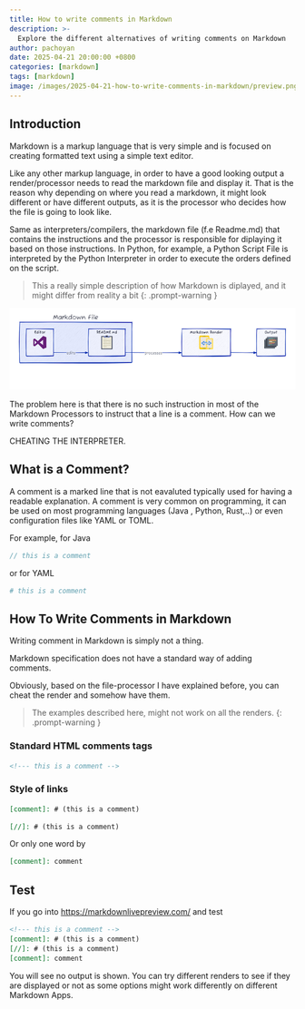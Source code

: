 ```yaml
---
title: How to write comments in Markdown
description: >-
  Explore the different alternatives of writing comments on Markdown
author: pachoyan
date: 2025-04-21 20:00:00 +0800
categories: [markdown]
tags: [markdown]
image: /images/2025-04-21-how-to-write-comments-in-markdown/preview.png
---
```


## Introduction

Markdown is a markup language that is very simple and is focused on creating formatted text using a simple text editor.

Like any other markup language, in order to have a good looking output a render/processor needs to read the markdown file and display it. That is the reason why depending on where you read a markdown, it might look different or have different outputs, as it is the processor who decides how the file is going to look like.

Same as interpreters/compilers, the markdown file (f.e Readme.md) that contains the instructions and the processor is responsible for diplaying it based on those instructions. In Python, for example, a Python Script File is interpreted by the Python Interpreter in order to execute the orders defined on the script.

<!-- markdownlint-capture -->
<!-- markdownlint-disable -->
> This a really simple description of how Markdown is diplayed, and it might differ from reality a bit
{: .prompt-warning }
<!-- markdownlint-restore -->

![markdown-image](/images/2025-04-21-how-to-write-comments-in-markdown/markdown-diagram.png)

The problem here is that there is no such instruction in most of the Markdown Processors to instruct that a line is a comment.
How can we write comments?

CHEATING THE INTERPRETER.

## What is a Comment?

A comment is a marked line that is not eavaluted typically used for having a readable explanation.
A comment is very common on programming, it can be used on most programming languages (Java , Python, Rust,..) or even configuration files like YAML or TOML.

For example, for Java

```java
// this is a comment
```

or for YAML

```yaml
# this is a comment
```

## How To Write Comments in Markdown

Writing comment in Markdown is simply not a thing.

Markdown specification does not have a standard way of adding comments.

Obviously, based on the file-processor I have explained before, you can cheat the render and somehow have them.

<!-- markdownlint-capture -->
<!-- markdownlint-disable -->
> The examples described here, might not work on all the renders.
{: .prompt-warning }
<!-- markdownlint-restore -->

### Standard HTML comments tags

```md
<!--- this is a comment -->
```

### Style of links

```md
[comment]: # (this is a comment)
```

```md
[//]: # (this is a comment)
```

Or only one word by

```md
[comment]: comment
```

## Test

If you go into https://markdownlivepreview.com/ and test

```md
<!--- this is a comment -->
[comment]: # (this is a comment)
[//]: # (this is a comment)
[comment]: comment
```

You will see no output is shown. You can try different renders to see if they are displayed or not as some options might work differently on different Markdown Apps.